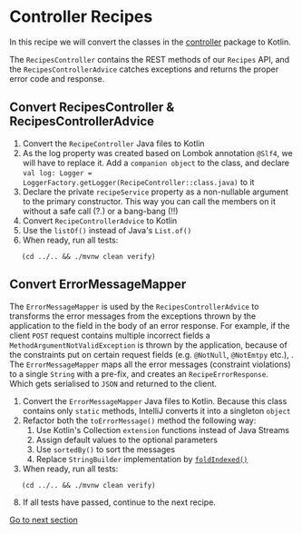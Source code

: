 # Controller Recipes

In this recipe we will convert
the classes in the [controller](../../src/main/java/nl/rabobank/kotlinmovement/recipes/controller) package to Kotlin.

The `RecipesController` contains the REST methods of our `Recipes` API, and the `RecipesControllerAdvice` catches
exceptions and returns the proper error code and response.

## Convert RecipesController & RecipesControllerAdvice

1) Convert the `RecipeController` Java files to Kotlin
2) As the log property was created based on Lombok annotation `@Slf4`, we will have to replace it.
   Add a `companion object` to the class, and
   declare `val log: Logger = LoggerFactory.getLogger(RecipeController::class.java)` to it
3) Declare the private `recipeService` property as a non-nullable argument to the primary constructor. This way you can
   call the members on it without a safe call (?.) or a bang-bang (!!)
5) Convert `RecipeControllerAdvice` to Kotlin
6) Use the `listOf()` instead of Java's `List.of()`
7) When ready, run all tests:

```shell
   (cd ../.. && ./mvnw clean verify)
   ```

## Convert ErrorMessageMapper

The `ErrorMessageMapper` is used by the `RecipesControllerAdvice` to transforms the error messages from the exceptions
thrown by the application to the field in the body of an error response.
For example, if the client `POST` request contains multiple incorrect fields a `MethodArgumentNotValidException` is thrown by the application, because of the constraints put on certain request fields (e.g. `@NotNull`, `@NotEmtpy` etc.), .
The `ErrorMessageMapper` maps all the error messages (constraint violations) to a single `String` with a pre-fix, and creates an `RecipeErrorResponse`.  
Which gets serialised to `JSON` and returned to the client.

1) Convert the `ErrorMessageMapper` Java files to Kotlin. Because this class contains only `static` methods, IntelliJ
   converts it into a singleton `object`
2) Refactor both the `toErrorMessage()` method the following way:
    1) Use Kotlin's Collection `extension` functions instead of Java Streams
    2) Assign default values to the optional parameters
    3) Use `sortedBy()` to sort the messages
    4) Replace `StringBuilder` implementation
       by [`foldIndexed()`](https://kotlinlang.org/api/latest/jvm/stdlib/kotlin.text/fold-indexed.html)
4) When ready, run all tests:

```shell
   (cd ../.. && ./mvnw clean verify)
   ```

8) If all tests have passed, continue to the next recipe.

[Go to next section](../4-data/Recipe.md)
